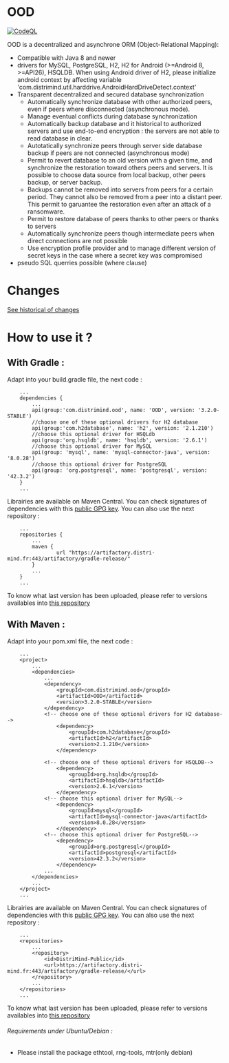 # OOD

[![CodeQL](https://github.com/JasonMahdjoub/OOD/actions/workflows/codeql-analysis.yml/badge.svg)](https://github.com/JasonMahdjoub/OOD/actions/workflows/codeql-analysis.yml)

OOD is a decentralized and asynchrone ORM (Object-Relational Mapping):
* Compatible with Java 8 and newer
* drivers for MySQL, PostgreSQL, H2, H2 for Android (>=Android 8, >=API26), HSQLDB. When using Android driver of H2, please initialize android context by affecting variable 'com.distrimind.util.harddrive.AndroidHardDriveDetect.context'
* Transparent decentralized and secured database synchronization
  * Automatically synchronize database with other authorized peers, even if peers where disconnected (asynchronous mode).
  * Manage eventual conflicts during database synchronization
  * Automatically backup database and it historical to authorized servers and use end-to-end encryption : the servers are not able to read database in clear. 
  * Autotatically synchronize peers through server side database backup if peers are not connected (asynchronous mode)
  * Permit to revert database to an old version with a given time, and synchronize the restoration toward others peers and servers. It is possible to choose data source from local backup, other peers backup, or server backup.
  * Backups cannot be removed into servers from peers for a certain period. They cannot also be removed from a peer into a distant peer. This permit to garuantee the restoration even after an attack of a ransomware. 
  * Permit to restore database of peers thanks to other peers or thanks to servers
  * Automatically synchronize peers though intermediate peers when direct connections are not possible
  * Use encryption profile provider and to manage different version of secret keys in the case where a secret key was compromised
* pseudo SQL querries possible (where clause)



# Changes

[See historical of changes](./changelog.md)

# How to use it ?
## With Gradle :

Adapt into your build.gradle file, the next code :
```
	...
	dependencies {
		...
		api(group:'com.distrimind.ood', name: 'OOD', version: '3.2.0-STABLE')
		//choose one of these optional drivers for H2 database
		api(group:'com.h2database', name: 'h2', version: '2.1.210')
		//choose this optional driver for HSQLdb
		api(group:'org.hsqldb', name: 'hsqldb', version: '2.6.1')
		//choose this optional driver for MySQL
		api(group: 'mysql', name: 'mysql-connector-java', version: '8.0.28')
		//choose this optional driver for PostgreSQL
		api(group: 'org.postgresql', name: 'postgresql', version: '42.3.2')
	}
	...
```
Librairies are available on Maven Central. You can check signatures of dependencies with this [public GPG key](./gpg_key.asc). You can also use the next repository : 
```
	...
	repositories {
		...
		maven {
	       		url "https://artifactory.distri-mind.fr:443/artifactory/gradle-release/"
	   	}
		...
	}
	...
```
To know what last version has been uploaded, please refer to versions availables into [this repository](https://artifactory.distri-mind.fr/artifactory/DistriMind-Public/com/distrimind/ood/OOD/)
## With Maven :
Adapt into your pom.xml file, the next code :
```
	...
	<project>
		...
		<dependencies>
			...
			<dependency>
				<groupId>com.distrimind.ood</groupId>
				<artifactId>OOD</artifactId>
				<version>3.2.0-STABLE</version>
			</dependency>
			<!-- choose one of these optional drivers for H2 database-->
				<dependency>
					<groupId>com.h2database</groupId>
					<artifactId>h2</artifactId>
					<version>2.1.210</version>
				</dependency>

			<!-- choose one of these optional drivers for HSQLDB-->
				<dependency>
					<groupId>org.hsqldb</groupId>
					<artifactId>hsqldb</artifactId>
					<version>2.6.1</version>
				</dependency>
			<!-- choose this optional driver for MySQL-->
				<dependency>
					<groupId>mysql</groupId>
					<artifactId>mysql-connector-java</artifactId>
					<version>8.0.28</version>
				</dependency>
			<!-- choose this optional driver for PostgreSQL-->
				<dependency>
					<groupId>org.postgresql</groupId>
					<artifactId>postgresql</artifactId>
					<version>42.3.2</version>
				</dependency>
			...
		</dependencies>
		...
	</project>
	...
```	
Librairies are available on Maven Central. You can check signatures of dependencies with this [public GPG key](./gpg_key.asc). You can also use the next repository : 
```
	...
	<repositories>
		...
		<repository>
			<id>DistriMind-Public</id>
			<url>https://artifactory.distri-mind.fr:443/artifactory/gradle-release/</url>
		</repository>
		...
	</repositories>
	...		
```
To know what last version has been uploaded, please refer to versions availables into [this repository](https://artifactory.distri-mind.fr/artifactory/DistriMind-Public/com/distrimind/ood/OOD/)

###### Requirements under Ubuntu/Debian :
  * Please install the package ethtool, rng-tools, mtr(only debian)
